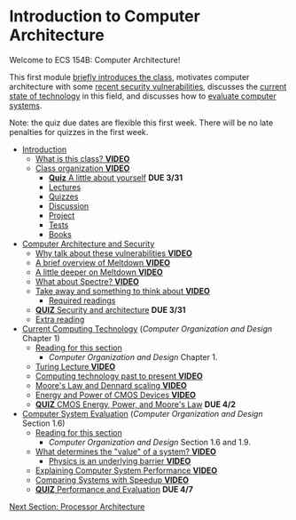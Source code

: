 # Introduction to Computer Architecture

Welcome to ECS 154B: Computer Architecture!

This first module [briefly introduces the class](./intro.md), motivates computer architecture with some [recent security vulnerabilities](./security.md), discusses the [current state of technology](./technology.md) in this field, and discusses how to [evaluate computer systems](./evaluation.md).

Note: the quiz due dates are flexible this first week.
There will be no late penalties for quizzes in the first week.

* [Introduction](./intro.md)
  * [What is this class? **VIDEO**](./intro.md#what-is-this-class----video--)
  * [Class organization **VIDEO**](./intro.md#class-organization---video--)
    * [**Quiz** A little about yourself](./intro.md#--quiz---just-testing-you) **DUE 3/31**
    * [Lectures](./intro.md#lectures)
    * [Quizzes](./intro.md#quizzes)
    * [Discussion](./intro.md#discussion)
    * [Project](./intro.md#project)
    * [Tests](./intro.md#tests)
    * [Books](./intro.md#books)
* [Computer Architecture and Security](./security.md)
  * [Why talk about these vulnerabilities **VIDEO**](./security.md#why-talk-about-these-vulnerabilities---video--)
  * [A brief overview of Meltdown **VIDEO**](./security.md#a-brief-overview-of-meltdown---video--)
  * [A little deeper on Meltdown **VIDEO**](./security.md#a-little-deeper-on-meltdown---video--)
  * [What about Spectre? **VIDEO**](./security.md#what-about-spectre----video--)
  * [Take away and something to think about **VIDEO**](./security.md#take-away-and-something-to-think-about---video--)
    * [Required readings](./security.md#required-readings)
  * [**QUIZ** Security and architecture](./security.md#--quiz---security-and-architecture) **DUE 3/31**
  * [Extra reading](./security.md#extra-reading)
* [Current Computing Technology](./technology.md) (*Computer Organization and Design* Chapter 1)
  * [Reading for this section](./technology.md#reading-for-this-section)
    * *Computer Organization and Design* Chapter 1.
  * [Turing Lecture **VIDEO**](./technology.md#turing-lecture---video--)
  * [Computing technology past to present **VIDEO**](./technology.md#computing-technology-past-to-present---video--)
  * [Moore's Law and Dennard scaling **VIDEO**](./technology.md#moore-s-law-and-dennard-scaling---video--)
  * [Energy and Power of CMOS Devices **VIDEO**](./technology.md#energy-and-power-of-cmos-devices---video--)
  * [**QUIZ** CMOS Energy, Power, and Moore's Law](./technology.md#--quiz---cmos-energy--power--and-moore-s-law) **DUE 4/2**
* [Computer System Evaluation](./evaluation.md) (*Computer Organization and Design* Section 1.6)
  * [Reading for this section](./evaluation.md#reading-for-this-section)
    * *Computer Organization and Design* Section 1.6 and 1.9.
  * [What determines the "value" of a system? **VIDEO**](./evaluation.md#what-determines-the--value--of-a-system----video--)
    * [Physics is an underlying barrier **VIDEO**](./evaluation.md#physics-is-an-underlying-barrier---video--)
  * [Explaining Computer System Performance **VIDEO**](./evaluation.md#explaining-computer-system-performance---video--)
  * [Comparing Systems with Speedup **VIDEO**](./evaluation.md#comparing-systems-with-speedup---video--)
  * [**QUIZ** Performance and Evaluation](./evaluation.md#--quiz---performance-and-evaluation) **DUE 4/7**

[Next Section: Processor Architecture](../processor/index.md)